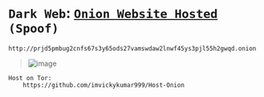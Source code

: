 # `Dark Web`: [`Onion Website Hosted`](https://imvickykumar999.github.io/prjd5pmbug2cnfs67s3y65ods27vamswdaw2lnwf45ys3pjl55h2gwqd.onion/) `(Spoof)`

    http://prjd5pmbug2cnfs67s3y65ods27vamswdaw2lnwf45ys3pjl55h2gwqd.onion

>![image](https://github.com/imvickykumar999/prjd5pmbug2cnfs67s3y65ods27vamswdaw2lnwf45ys3pjl55h2gwqd.onion/assets/50515418/17cd2181-0a47-4231-bca6-0f78f74c9e0c)

    Host on Tor: 
        https://github.com/imvickykumar999/Host-Onion
